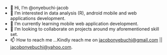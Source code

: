 - 👋 Hi, I’m @onyebuchi-jacob
- 👀 I’m interested in data analysis (R), android mobile and web applications development.
- 🌱 I’m currently learning mobile web application development.
- 💞️ I’m looking to collaborate on projects around my aforementioned skill set.
- 📫 How to reach me ...Kindly reach me on jacobonyebuchi@gmail.com || jacobonyebuchi@yahoo.com.

<!---
onyebuchi-jacob/onyebuchi-jacob is a ✨ special ✨ repository because its `README.md` (this file) appears on your GitHub profile.
You can click the Preview link to take a look at your changes.
--->
